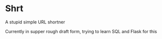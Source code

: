 # Shrt

A stupid simple URL shortner

Currently in supper rough draft form, trying to learn SQL and Flask for this